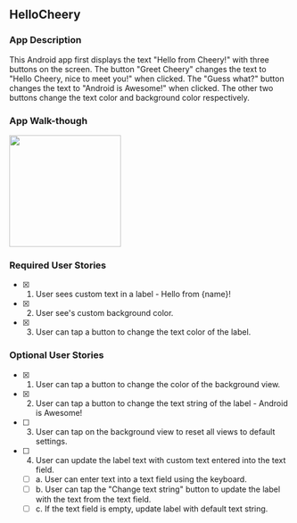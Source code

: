 ## HelloCheery

### App Description
This Android app first displays the text "Hello from Cheery!" with three buttons on the screen. The button "Greet Cheery" changes the text to "Hello Cheery, nice to meet you!" when clicked. The "Guess what?" button changes the text to "Android is Awesome!" when clicked. The other two buttons change the text color and background color respectively.

### App Walk-though
<img src="http://g.recordit.co/5KgdxBGHsx.gif" width=200><br>

### Required User Stories
- [x] 1. User sees custom text in a label - Hello from {name}!
- [x] 2. User see's custom background color.
- [x] 3. User can tap a button to change the text color of the label.

### Optional User Stories
- [x] 1. User can tap a button to change the color of the background view.  
- [x] 2. User can tap a button to change the text string of the label - Android is Awesome!  
- [ ] 3. User can tap on the background view to reset all views to default settings.  
- [ ] 4. User can update the label text with custom text entered into the text field.  
   - [ ] a. User can enter text into a text field using the keyboard.  
   - [ ] b. User can tap the "Change text string" button to update the label with the text from the text field.  
   - [ ] c. If the text field is empty, update label with default text string.  
